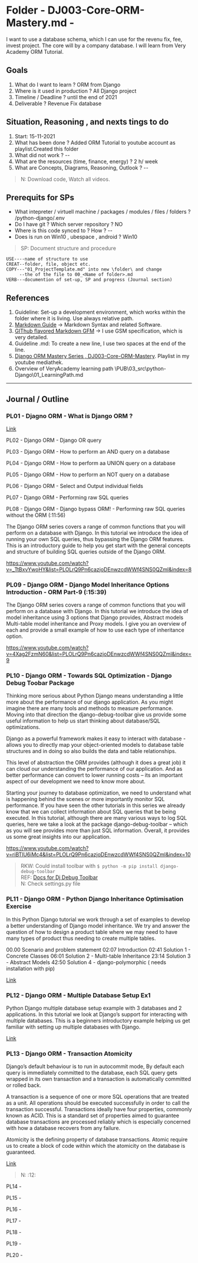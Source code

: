 # Folder - DJ003-Core-ORM-Mastery.md -  

I want to use a database schema, which I can use for the revenu fix, fee, invest project. The core will by a company database. I will learn from Very Academy ORM Tutorial.

## Goals

1. What do I want to learn ? ORM from Django
2. Where is it used in production ? All Django project
3. Timeline / Deadline ? until the end of 2021
4. Deliverable ? Revenue Fix database

## Situation, Reasoning , and nexts tings to do

1. Start: 15-11-2021 
2. What has been done ? Added ORM Tutorial to youtube account as playlist.Created this folder
3. What did not work ? --
4. What are the resources (time, finance, energy) ?  2 h/ week
5. What are Concepts, Diagrams, Reasoning, Outlook ? --

>N: Download code, Watch all videos.

## Prerequits for SPs

- What intepreter / virtuell machine / packages / modules / files / folders ? /python-django/.env
- Do I have git ? Which server repository ? NO
- Where is this code synced to ? How ? --
- Does is run on Win10 , ubespace , android ? Win10

>SP: Document structure and procedure

``` text
USE----name of structure to use
CREAT--folder, file, object etc.  
COPY---"01_ProjectTemplate.md" into new \folder\ and change
     --the of the file to 00_<Name of folder>.md
VERB---documention of set-up, SP and progress (Journal section)  
```

## References

1. Guideline: Set-up a development environment, which works within the folder where it is living. Use always relative path.
2. [Markdown Guide](https://www.markdownguide.org/) -> Markdown Syntax and related Software.
3. [GIThub flavored Markdown GFM](https://github.github.com/gfm/#what-is-github-flavored-markdown-) -> I use GSM specification, which is very detailed.  
4. Guideline .md: To create a new line, I use two spaces at the end of the line.
5. [Django ORM Mastery Series , DJ003-Core-ORM-Mastery](https://www.youtube.com/watch?v=iQF6pln3Gog&list=PLOLrQ9Pn6cazjoDEnwzcdWWf4SNS0QZml). Playlist in my youtube mediathek.
6. Overview of VeryAcademy learning path \PUB\03_src\python-Django\01_LearningPath.md

---

## Journal / Outline

### PL01 - Djagno ORM - What is Django ORM ?

[Link](https://www.youtube.com/watch?v=iQF6pln3Gog&list=PLOLrQ9Pn6cazjoDEnwzcdWWf4SNS0QZml&index=1)

PL02 - Django ORM - Django OR query

PL03 - Django ORM - How to perform an AND query on a database

PL04 - Django ORM - How to perform aa UNION query on a database

PL05 - Django ORM - How to perform an NOT query on a database

PL06 - Django ORM - Select and Output individual fields

PL07 - Django ORM - Performing raw SQL queries

PL08 - Django ORM - Django bypass ORM! - Performing raw SQL queries without the ORM (:11:56)

The Django ORM series covers a range of common functions that you will perform on a database with Django. In this tutorial we introduce the idea of running your own SQL queries, thus bypassing the Django ORM features. This is an introductory guide to help you get start with the general concepts and structure of building SQL queries outside of the Django ORM.

https://www.youtube.com/watch?v=_TtBxvYwoHY&list=PLOLrQ9Pn6cazjoDEnwzcdWWf4SNS0QZml&index=8

### PL09 - Django ORM - Django Model Inheritance Options Introduction - ORM Part-9 (:15:39)

The Django ORM series covers a range of common functions that you will perform on a database with Django. In this tutorial we introduce the idea of model inheritance using 3 options that Django provides, Abstract models
Multi-table model inheritance and Proxy models. I give you an overview of each and provide a small example of how to use each type of inheritance option.

https://www.youtube.com/watch?v=4Xag2FzmN60&list=PLOLrQ9Pn6cazjoDEnwzcdWWf4SNS0QZml&index=9

### PL10 - Django ORM - Towards SQL Optimization - Django Debug Toobar Package

Thinking more serious about Python Django means understanding a little more about the performance of our django application. As you might imagine there are many tools and methods to measure performance. Moving into that direction the django-debug-toolbar give us provide some useful information to help us start thinking about database/SQL optimizations.

Django as a powerful framework makes it easy to interact with database - allows you to directly map your object-oriented models to database table structures and in doing so also builds the data and table relationships.

This level of abstraction the ORM provides (although it does a great job) it can cloud our understanding the performance of our application. And as better performance can convert to lower running costs – its an important aspect of our development we need to know more about.  

Starting your journey to database optimization, we need to understand what is happening behind the scenes or more importantly monitor SQL performance. If you have seen the other tutorials in this series we already know that we can collect information about SQL queries that be being executed. In this tutorial, although there are many various ways to log SQL queries, here we take a look at the package django-debug-toolbar – which as you will see provides more than just SQL information. Overall, it provides us some great insights into our application.

https://www.youtube.com/watch?v=riBTlU6iMc4&list=PLOLrQ9Pn6cazjoDEnwzcdWWf4SNS0QZml&index=10

>RKW: Could install toolbar with `$ python -m pip install django-debug-toolbar`  
>REF: [Docs for Dj Debug Toolbar](https://django-debug-toolbar.readthedocs.io/en/latest/installation.html)  
>N: Check settings.py file

### PL11 - Django ORM - Python Django Inheritance Optimisation Exercise

In this Python Django tutorial we work through a set of examples to develop a better understanding of Django model inheritance. We try and answer the question of how to design a product table where we may need to have many types of product thus needing to create multiple tables.

00.00 Scenario and problem statement
02:07 Introduction
02:41 Solution 1 - Concrete Classes
06:01 Solution 2 - Multi-table Inheritance
23:14 Solution 3 - Abstract Models
42:50 Solution 4 - django-polymorphic ( needs installation with pip)

[Link](https://www.youtube.com/watch?v=Y4ahqzSs7nIlist=PLOLrQ9Pn6cazjoDEnwzcdWWf4SNS0QZml&index=11)

### PL12 -  Django ORM - Multiple Database Setup Ex1

Python Django multiple database setup example with 3 databases and 2 applications. In this tutorial we look at Django’s support for interacting with multiple databases. This is a beginners introductory example helping us get familiar with setting up multiple databases with Django.

[Link](https://www.youtube.com/watch?v=g-FCzzzjBWo&list=PLOLrQ9Pn6cazjoDEnwzcdWWf4SNS0QZml&index=12)

### PL13 - Django ORM - Transaction Atomicity

Django’s default behaviour is to run in autocommit mode, By default each query is immediately committed to the database, each SQL query gets wrapped in its own transaction and a transaction is automatically committed or rolled back.

A transaction is a sequence of one or more SQL operations that are treated as a unit. All operations should be executed successfully in order to call the transaction successful. Transactions ideally have four properties, commonly known as ACID. This is a standard set of properties aimed to guarantee database transactions are processed reliably which is especially concerned with how a database recovers from any failure.

Atomicity is the defining property of database transactions. Atomic require us to create a block of code within which the atomicity on the database is guaranteed.

[Link](https://www.youtube.com/watch?v=BchP5Mn1IYg&list=PLOLrQ9Pn6cazjoDEnwzcdWWf4SNS0QZml&index=13)
>N: :12:

PL14 -

PL15 -

PL16 -

PL17 -

PL18 -

PL19 -

PL20 -